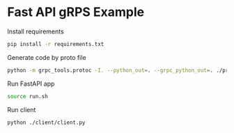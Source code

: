 # Fast API gRPS Example

Install requirements

```bash
pip install -r requirements.txt
```

Generate code by proto file

```bash
python -m grpc_tools.protoc -I. --python_out=. --grpc_python_out=. ./protos/*.proto
```

Run FastAPI app

```bash
source run.sh
```

Run client
```bash
python ./client/client.py
```

